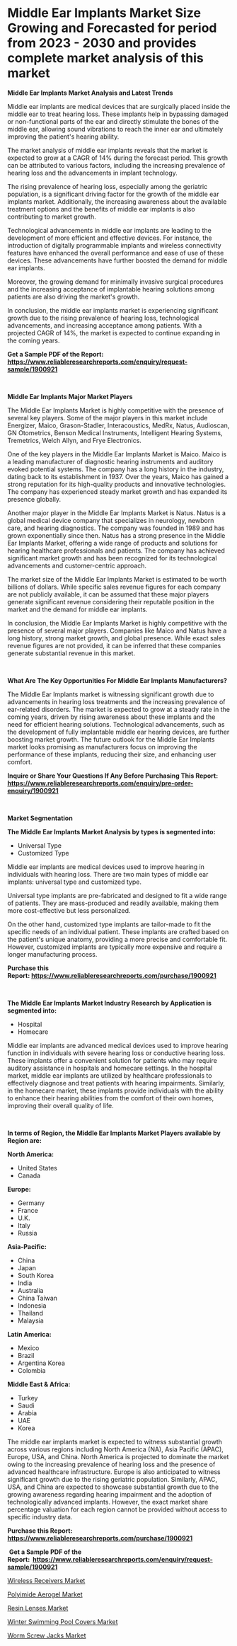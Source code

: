 <p><h1>Middle Ear Implants Market Size Growing and Forecasted for period from 2023 - 2030 and provides complete market analysis of this market</h1></p><p><strong>Middle Ear Implants Market Analysis and Latest Trends</strong></p>
<p><p>Middle ear implants are medical devices that are surgically placed inside the middle ear to treat hearing loss. These implants help in bypassing damaged or non-functional parts of the ear and directly stimulate the bones of the middle ear, allowing sound vibrations to reach the inner ear and ultimately improving the patient's hearing ability.</p><p>The market analysis of middle ear implants reveals that the market is expected to grow at a CAGR of 14% during the forecast period. This growth can be attributed to various factors, including the increasing prevalence of hearing loss and the advancements in implant technology.</p><p>The rising prevalence of hearing loss, especially among the geriatric population, is a significant driving factor for the growth of the middle ear implants market. Additionally, the increasing awareness about the available treatment options and the benefits of middle ear implants is also contributing to market growth.</p><p>Technological advancements in middle ear implants are leading to the development of more efficient and effective devices. For instance, the introduction of digitally programmable implants and wireless connectivity features have enhanced the overall performance and ease of use of these devices. These advancements have further boosted the demand for middle ear implants.</p><p>Moreover, the growing demand for minimally invasive surgical procedures and the increasing acceptance of implantable hearing solutions among patients are also driving the market's growth.</p><p>In conclusion, the middle ear implants market is experiencing significant growth due to the rising prevalence of hearing loss, technological advancements, and increasing acceptance among patients. With a projected CAGR of 14%, the market is expected to continue expanding in the coming years.</p></p>
<p><strong>Get a Sample PDF of the Report:&nbsp; <a href="https://www.reliableresearchreports.com/enquiry/request-sample/1900921">https://www.reliableresearchreports.com/enquiry/request-sample/1900921</a></strong></p>
<p>&nbsp;</p>
<p><strong>Middle Ear Implants Major Market Players</strong></p>
<p><p>The Middle Ear Implants Market is highly competitive with the presence of several key players. Some of the major players in this market include Energizer, Maico, Grason-Stadler, Interacoustics, MedRx, Natus, Audioscan, GN Otometrics, Benson Medical Instruments, Intelligent Hearing Systems, Tremetrics, Welch Allyn, and Frye Electronics.</p><p>One of the key players in the Middle Ear Implants Market is Maico. Maico is a leading manufacturer of diagnostic hearing instruments and auditory evoked potential systems. The company has a long history in the industry, dating back to its establishment in 1937. Over the years, Maico has gained a strong reputation for its high-quality products and innovative technologies. The company has experienced steady market growth and has expanded its presence globally.</p><p>Another major player in the Middle Ear Implants Market is Natus. Natus is a global medical device company that specializes in neurology, newborn care, and hearing diagnostics. The company was founded in 1989 and has grown exponentially since then. Natus has a strong presence in the Middle Ear Implants Market, offering a wide range of products and solutions for hearing healthcare professionals and patients. The company has achieved significant market growth and has been recognized for its technological advancements and customer-centric approach.</p><p>The market size of the Middle Ear Implants Market is estimated to be worth billions of dollars. While specific sales revenue figures for each company are not publicly available, it can be assumed that these major players generate significant revenue considering their reputable position in the market and the demand for middle ear implants.</p><p>In conclusion, the Middle Ear Implants Market is highly competitive with the presence of several major players. Companies like Maico and Natus have a long history, strong market growth, and global presence. While exact sales revenue figures are not provided, it can be inferred that these companies generate substantial revenue in this market.</p></p>
<p>&nbsp;</p>
<p><strong>What Are The Key Opportunities For Middle Ear Implants Manufacturers?</strong></p>
<p><p>The Middle Ear Implants market is witnessing significant growth due to advancements in hearing loss treatments and the increasing prevalence of ear-related disorders. The market is expected to grow at a steady rate in the coming years, driven by rising awareness about these implants and the need for efficient hearing solutions. Technological advancements, such as the development of fully implantable middle ear hearing devices, are further boosting market growth. The future outlook for the Middle Ear Implants market looks promising as manufacturers focus on improving the performance of these implants, reducing their size, and enhancing user comfort.</p></p>
<p><strong>Inquire or Share Your Questions If Any Before Purchasing This Report: <a href="https://www.reliableresearchreports.com/enquiry/pre-order-enquiry/1900921">https://www.reliableresearchreports.com/enquiry/pre-order-enquiry/1900921</a></strong></p>
<p>&nbsp;</p>
<p><strong>Market Segmentation</strong></p>
<p><strong>The Middle Ear Implants Market Analysis by types is segmented into:</strong></p>
<p><ul><li>Universal Type</li><li>Customized Type</li></ul></p>
<p><p>Middle ear implants are medical devices used to improve hearing in individuals with hearing loss. There are two main types of middle ear implants: universal type and customized type. </p><p>Universal type implants are pre-fabricated and designed to fit a wide range of patients. They are mass-produced and readily available, making them more cost-effective but less personalized.</p><p>On the other hand, customized type implants are tailor-made to fit the specific needs of an individual patient. These implants are crafted based on the patient's unique anatomy, providing a more precise and comfortable fit. However, customized implants are typically more expensive and require a longer manufacturing process.</p></p>
<p><strong>Purchase this Report:&nbsp;<a href="https://www.reliableresearchreports.com/purchase/1900921">https://www.reliableresearchreports.com/purchase/1900921</a></strong></p>
<p>&nbsp;</p>
<p><strong>The Middle Ear Implants Market Industry Research by Application is segmented into:</strong></p>
<p><ul><li>Hospital</li><li>Homecare</li></ul></p>
<p><p>Middle ear implants are advanced medical devices used to improve hearing function in individuals with severe hearing loss or conductive hearing loss. These implants offer a convenient solution for patients who may require auditory assistance in hospitals and homecare settings. In the hospital market, middle ear implants are utilized by healthcare professionals to effectively diagnose and treat patients with hearing impairments. Similarly, in the homecare market, these implants provide individuals with the ability to enhance their hearing abilities from the comfort of their own homes, improving their overall quality of life.</p></p>
<p>&nbsp;</p>
<p><strong>In terms of Region, the Middle Ear Implants Market Players available by Region are:</strong></p>
<p>
    <p> <strong> North America: </strong>
        <ul>
            <li>United States</li>
            <li>Canada</li>
        </ul>
        </p> 
    <p> <strong> Europe: </strong>
        <ul>
            <li>Germany</li>
            <li>France</li>
            <li>U.K.</li>
            <li>Italy</li>
            <li>Russia</li>
        </ul>
        </p> 
    <p> <strong> Asia-Pacific: </strong>
        <ul>
            <li>China</li>
            <li>Japan</li>
            <li>South Korea</li>
            <li>India</li>
            <li>Australia</li>
            <li>China Taiwan</li>
            <li>Indonesia</li>
            <li>Thailand</li>
            <li>Malaysia</li>
        </ul>
        </p> 
    <p> <strong> Latin America: </strong>
        <ul>
            <li>Mexico</li>
            <li>Brazil</li>
            <li>Argentina Korea</li>
            <li>Colombia</li>
        </ul>
        </p> 
    <p> <strong> Middle East & Africa: </strong>
        <ul>
            <li>Turkey</li>
            <li>Saudi</li>
            <li>Arabia</li>
            <li>UAE</li>
            <li>Korea</li>
        </ul>
    </p>
    </p>
<p><p>The middle ear implants market is expected to witness substantial growth across various regions including North America (NA), Asia Pacific (APAC), Europe, USA, and China. North America is projected to dominate the market owing to the increasing prevalence of hearing loss and the presence of advanced healthcare infrastructure. Europe is also anticipated to witness significant growth due to the rising geriatric population. Similarly, APAC, USA, and China are expected to showcase substantial growth due to the growing awareness regarding hearing impairment and the adoption of technologically advanced implants. However, the exact market share percentage valuation for each region cannot be provided without access to specific industry data.</p></p>
<p><strong>Purchase this Report: <a href="https://www.reliableresearchreports.com/purchase/1900921">https://www.reliableresearchreports.com/purchase/1900921</a></strong></p>
<p>&nbsp;<strong>Get a Sample PDF of the Report:&nbsp;&nbsp;<a href="https://www.reliableresearchreports.com/enquiry/request-sample/1900921">https://www.reliableresearchreports.com/enquiry/request-sample/1900921</a></strong></p>
<p><strong></strong></p>
<p><p><a href="https://medium.com/@raymondgray765/decoding-wireless-receivers-market-metrics-market-share-trends-and-growth-patterns-dbbf4760a3bf">Wireless Receivers Market</a></p><p><a href="https://github.com/Chiragrp22/Market-Research-Report-List-1/blob/main/polyimide-aerogel-market.md">Polyimide Aerogel Market</a></p><p><a href="https://github.com/Chiragrp23/Market-Research-Report-List-1/blob/main/resin-lenses-market.md">Resin Lenses Market</a></p><p><a href="https://medium.com/@eliasmann73/winter-swimming-pool-covers-market-analysis-and-sze-forecasted-for-period-from-2023-to-2030-aca508e8bfea">Winter Swimming Pool Covers Market</a></p><p><a href="https://medium.com/@hesterorn1944/worm-screw-jacks-market-trends-and-market-analysis-forecasted-for-period-2023-2030-373ccacb7ff1">Worm Screw Jacks Market</a></p></p>